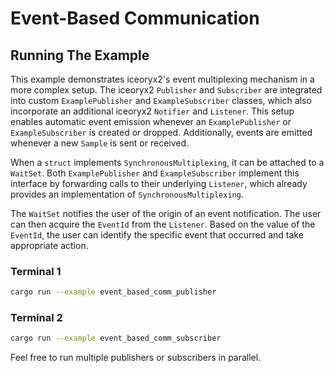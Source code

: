 # Event-Based Communication

## Running The Example

This example demonstrates iceoryx2's event multiplexing mechanism in a more
complex setup. The iceoryx2 `Publisher` and `Subscriber` are integrated into
custom `ExamplePublisher` and `ExampleSubscriber` classes, which also
incorporate an additional iceoryx2 `Notifier` and `Listener`. This setup
enables automatic event emission whenever an `ExamplePublisher` or
`ExampleSubscriber` is created or dropped. Additionally, events are emitted
whenever a new `Sample` is sent or received.

When a `struct` implements `SynchronousMultiplexing`, it can be attached to a
`WaitSet`. Both `ExamplePublisher` and `ExampleSubscriber` implement this
interface by forwarding calls to their underlying `Listener`, which already
provides an implementation of `SynchronousMultiplexing`.

The `WaitSet` notifies the user of the origin of an event notification. The
user can then acquire the `EventId` from the `Listener`. Based on the value of
the `EventId`, the user can identify the specific event that occurred and take
appropriate action.

### Terminal 1

```sh
cargo run --example event_based_comm_publisher
```

### Terminal 2

```sh
cargo run --example event_based_comm_subscriber
```

Feel free to run multiple publishers or subscribers in parallel.
